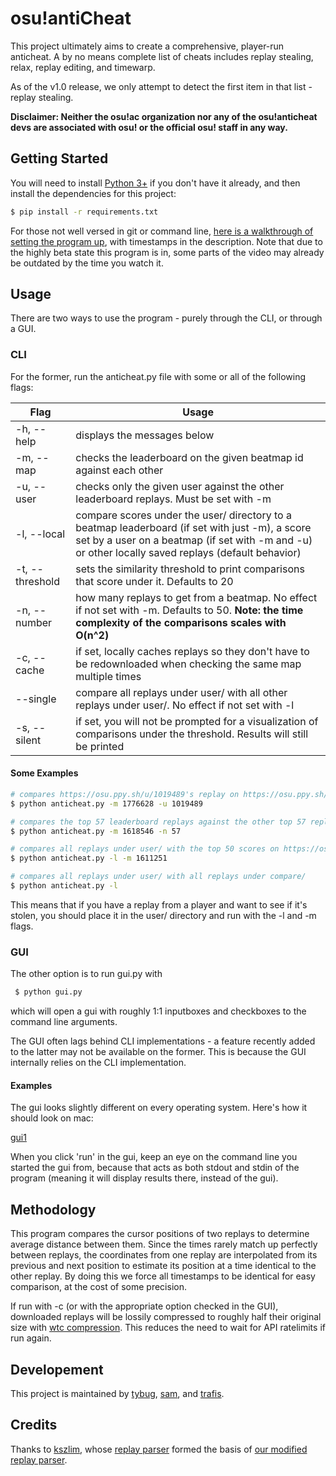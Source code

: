 # osu!antiCheat

This project ultimately aims to create a comprehensive, player-run anticheat. A by no means complete list of cheats includes replay stealing, relax, replay editing, and timewarp.

As of the v1.0 release, we only attempt to detect the first item in that list - replay stealing.

**Disclaimer: Neither the osu!ac organization nor any of the osu!anticheat devs are associated with osu! or the official osu! staff in any way.**

## Getting Started

You will need to install [Python 3+](https://www.python.org/downloads/) if you don't have it already, and then install the dependencies for this project:

```bash
$ pip install -r requirements.txt
```

For those not well versed in git or command line, [here is a walkthrough of setting the program up](https://www.youtube.com/watch?v=wWQWAYRIUqA&t=82), with timestamps in the description. Note that due to the highly beta state this program is in, some parts of the video may already be outdated by the time you watch it.


## Usage

There are two ways to use the program - purely through the CLI, or through a GUI.

### CLI

For the former, run the anticheat.py file with some or all of the following flags:

| Flag | Usage |
| --- | --- |
| -h, --help | displays the messages below |
| -m, --map | checks the leaderboard on the given beatmap id against each other |
| -u, --user | checks only the given user against the other leaderboard replays. Must be set with -m |
| -l, --local | compare scores under the user/ directory to a beatmap leaderboard (if set with just -m), a score set by a user on a beatmap (if set with -m and -u) or other locally saved replays (default behavior) |
| -t, --threshold | sets the similarity threshold to print comparisons that score under it. Defaults to 20 |
| -n, --number | how many replays to get from a beatmap. No effect if not set with -m. Defaults to 50. **Note: the time complexity of the comparisons scales with O(n^2)** |
| -c, --cache | if set, locally caches replays so they don't have to be redownloaded when checking the same map multiple times |
| --single | compare all replays under user/ with all other replays under user/. No effect if not set with -l |
| -s, --silent | if set, you will not be prompted for a visualization of comparisons under the threshold. Results will still be printed |


#### Some Examples

```bash
# compares https://osu.ppy.sh/u/1019489's replay on https://osu.ppy.sh/b/1776628 with the 49 other leaderboard replays
$ python anticheat.py -m 1776628 -u 1019489

# compares the top 57 leaderboard replays against the other top 57 replays (57 choose 2 comparisons)
$ python anticheat.py -m 1618546 -n 57

# compares all replays under user/ with the top 50 scores on https://osu.ppy.sh/b/1611251
$ python anticheat.py -l -m 1611251

# compares all replays under user/ with all replays under compare/
$ python anticheat.py -l
```

This means that if you have a replay from a player and want to see if it's stolen, you should place it in the user/ directory and run with the -l and -m flags.

### GUI

The other option is to run gui.py with

```bash
 $ python gui.py
```

which will open a gui with roughly 1:1 inputboxes and checkboxes to the command line arguments.

The GUI often lags behind CLI implementations - a feature recently added to the latter may not be available on the former. This is because the GUI internally relies on the CLI implementation.

#### Examples

The gui looks slightly different on every operating system. Here's how it should look on mac:

[gui1](showcase/gui1.png)

When you click 'run' in the gui, keep an eye on the command line you started the gui from, because that acts as both stdout and stdin of the program (meaning it will display results there, instead of the gui).

## Methodology
This program compares the cursor positions of two replays to determine average distance between them. Since the times rarely match up perfectly between replays, the coordinates from one replay are interpolated from its previous and next position to estimate its position at a time identical to the other replay. By doing this we force all timestamps to be identical for easy comparison, at the cost of some precision.

If run with -c (or with the appropriate option checked in the GUI), downloaded replays will be lossily compressed to roughly half their original size with [wtc compression](https://github.com/osu-anticheat/wtc-lzma-compressor). This reduces the need to wait for API ratelimits if run again.

## Developement

This project is maintained by [tybug](https://github.com/tybug), [sam](https://github.com/samuelhklumpers), and [trafis](https://github.com/Smitty1298).

## Credits

Thanks to [kszlim](https://github.com/kszlim), whose [replay parser](https://github.com/kszlim/osu-replay-parser) formed the basis of [our modified replay parser](https://github.com/osu-anticheat/osu-replay-parser).

